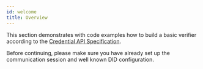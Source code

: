 ```yaml
---
id: welcome
title: Overview
---
```


This section demonstrates with code examples how to build a basic verifier according to the [Credential API Specification](https://github.com/KILTprotocol/credential-api).

Before continuing, please make sure you have already set up the communication session and well known DID configuration.

